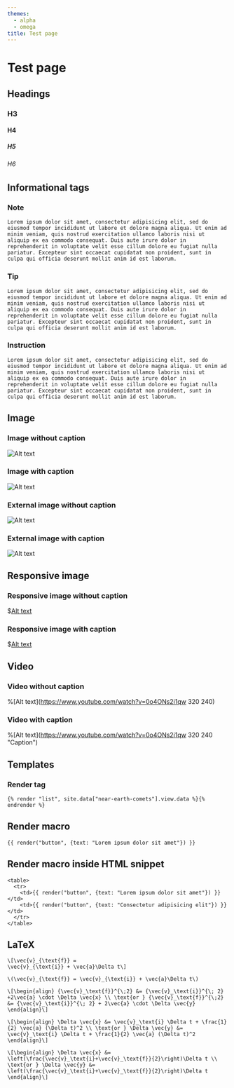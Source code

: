 ```yaml
---
themes:
  - alpha
  - omega
title: Test page
---
```


# Test page

## Headings

### H3

#### H4

##### H5

###### H6

## Informational tags

### Note

```note
Lorem ipsum dolor sit amet, consectetur adipisicing elit, sed do eiusmod tempor incididunt ut labore et dolore magna aliqua. Ut enim ad minim veniam, quis nostrud exercitation ullamco laboris nisi ut aliquip ex ea commodo consequat. Duis aute irure dolor in reprehenderit in voluptate velit esse cillum dolore eu fugiat nulla pariatur. Excepteur sint occaecat cupidatat non proident, sunt in culpa qui officia deserunt mollit anim id est laborum.
```

### Tip

```note class="note tip"
Lorem ipsum dolor sit amet, consectetur adipisicing elit, sed do eiusmod tempor incididunt ut labore et dolore magna aliqua. Ut enim ad minim veniam, quis nostrud exercitation ullamco laboris nisi ut aliquip ex ea commodo consequat. Duis aute irure dolor in reprehenderit in voluptate velit esse cillum dolore eu fugiat nulla pariatur. Excepteur sint occaecat cupidatat non proident, sunt in culpa qui officia deserunt mollit anim id est laborum.
```

### Instruction

```note class="note instruction"
Lorem ipsum dolor sit amet, consectetur adipisicing elit, sed do eiusmod tempor incididunt ut labore et dolore magna aliqua. Ut enim ad minim veniam, quis nostrud exercitation ullamco laboris nisi ut aliquip ex ea commodo consequat. Duis aute irure dolor in reprehenderit in voluptate velit esse cillum dolore eu fugiat nulla pariatur. Excepteur sint occaecat cupidatat non proident, sunt in culpa qui officia deserunt mollit anim id est laborum.
```

## Image

### Image without caption

![Alt text](The_Earth_seen_from_Apollo_17.jpg)

### Image with caption

![Alt text](The_Earth_seen_from_Apollo_17.jpg "Caption")

### External image without caption

![Alt text](http://lorempixel.com/400/300/abstract/)

### External image with caption

![Alt text](http://lorempixel.com/400/300/abstract/ "Caption")

## Responsive image

### Responsive image without caption

$[Alt text](The_Earth_seen_from_Apollo_17.jpg)

### Responsive image with caption

$[Alt text](The_Earth_seen_from_Apollo_17.jpg "Caption")

## Video

### Video without caption

%[Alt text](https://www.youtube.com/watch?v=0o4ONs2i1qw 320 240)

### Video with caption

%[Alt text](https://www.youtube.com/watch?v=0o4ONs2i1qw 320 240 "Caption")

## Templates

### Render tag

```template
{% render "list", site.data["near-earth-comets"].view.data %}{% endrender %}
```

## Render macro

```template
{{ render("button", {text: "Lorem ipsum dolor sit amet"}) }}
```

## Render macro inside HTML snippet

```template
<table>
  <tr>
    <td>{{ render("button", {text: "Lorem ipsum dolor sit amet"}) }}</td>
    <td>{{ render("button", {text: "Consectetur adipisicing elit"}) }}</td>
  </tr>
</table>
```

## LaTeX

```
\[\vec{v}_{\text{f}} =
\vec{v}_{\text{i}} + \vec{a}\Delta t\]
```

`\(\vec{v}_{\text{f}} = \vec{v}_{\text{i}} + \vec{a}\Delta t\)`

```
\[\begin{align} {\vec{v}_\text{f}}^{\;2} &= {\vec{v}_\text{i}}^{\; 2} +2\vec{a} \cdot \Delta \vec{x} \\ \text{or } {\vec{v}_\text{f}}^{\;2} &= {\vec{v}_\text{i}}^{\; 2} + 2\vec{a} \cdot \Delta \vec{y} \end{align}\]
```

```
\[\begin{align} \Delta \vec{x} &= \vec{v}_\text{i} \Delta t + \frac{1}{2} \vec{a} (\Delta t)^2 \\ \text{or } \Delta \vec{y} &= \vec{v}_\text{i} \Delta t + \frac{1}{2} \vec{a} (\Delta t)^2 \end{align}\]
```

```
\[\begin{align} \Delta \vec{x} &= \left(\frac{\vec{v}_\text{i}+\vec{v}_\text{f}}{2}\right)\Delta t \\ \text{or } \Delta \vec{y} &= \left(\frac{\vec{v}_\text{i}+\vec{v}_\text{f}}{2}\right)\Delta t \end{align}\]
```
